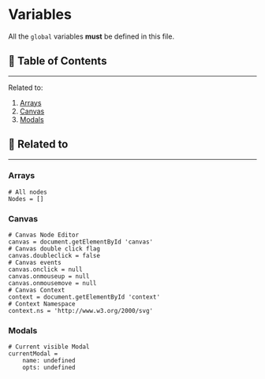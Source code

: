 # Variables

All the `global` variables **must** be defined in this file.

## 📜 Table of Contents
---
Related to:
1. [Arrays](#Arrays)
2. [Canvas](#Canvas)
4. [Modals](#Modals)

## 🧵 Related to
---
### Arrays

    # All nodes
    Nodes = []

### Canvas

    # Canvas Node Editor
    canvas = document.getElementById 'canvas'
    # Canvas double click flag
    canvas.doubleclick = false
    # Canvas events
    canvas.onclick = null
    canvas.onmouseup = null
    canvas.onmousemove = null
    # Canvas Context
    context = document.getElementById 'context'
    # Context Namespace
    context.ns = 'http://www.w3.org/2000/svg'

### Modals

    # Current visible Modal
    currentModal =
        name: undefined
        opts: undefined
